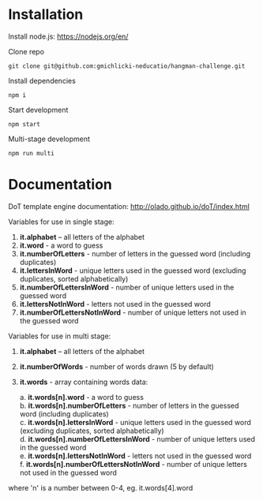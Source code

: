 # Installation

Install node.js: https://nodejs.org/en/

Clone repo

    git clone git@github.com:gmichlicki-neducatio/hangman-challenge.git

Install dependencies
  
    npm i
    
Start development

    npm start
    
Multi-stage development

    npm run multi

# Documentation    

DoT template engine documentation: http://olado.github.io/doT/index.html

Variables for use in single stage:

1. **it.alphabet** – all letters of the alphabet
2. **it.word** - a word to guess
3. **it.numberOfLetters** - number of letters in the guessed word (including duplicates)
4. **it.lettersInWord** - unique letters used in the guessed word (excluding duplicates, sorted alphabetically)
5. **it.numberOfLettersInWord** - number of unique letters used in the guessed word 
6. **it.lettersNotInWord** - letters not used in the guessed word 
7. **it.numberOfLettersNotInWord** - number of unique letters not used in the guessed word

Variables for use in multi stage:

1. **it.alphabet** – all letters of the alphabet
2. **it.numberOfWords** - number of words drawn (5 by default)
3. **it.words** - array containing words data:

    a. **it.words[n].word** - a word to guess  
    b. **it.words[n].numberOfLetters** - number of letters in the guessed word (including duplicates)  
    c. **it.words[n].lettersInWord** - unique letters used in the guessed word (excluding duplicates, sorted alphabetically)  
    d. **it.words[n].numberOfLettersInWord** - number of unique letters used in the guessed word   
    e. **it.words[n].lettersNotInWord** - letters not used in the guessed word   
    f. **it.words[n].numberOfLettersNotInWord** - number of unique letters not used in the guessed word  

where 'n' is a number between 0-4, eg. it.words[4].word
